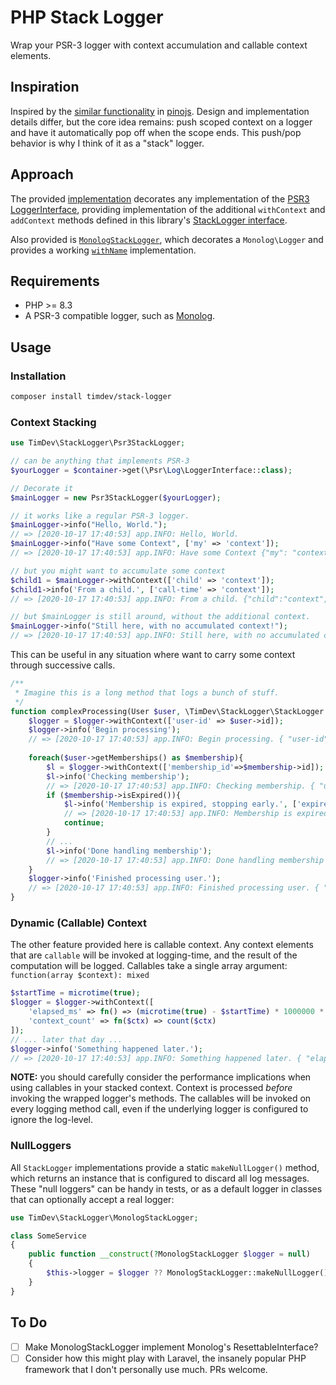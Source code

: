 # PHP Stack Logger

Wrap your PSR-3 logger with context accumulation and callable context elements.

## Inspiration

Inspired by the [similar functionality] in [pinojs]. Design and implementation
details differ, but the core idea remains: push scoped context on a logger
and have it automatically pop off when the scope ends. This push/pop behavior is
why I think of it as a "stack" logger.

## Approach

The provided [implementation](src/Psr3StackLogger.php) decorates any
implementation of the [PSR3 LoggerInterface], providing implementation of the
additional `withContext` and `addContext` methods defined in this library's
[StackLogger interface](src/StackLogger.php).

Also provided is [`MonologStackLogger`](src/MonologStackLogger.php), which
decorates a `Monolog\Logger` and provides a working [`withName`] implementation.

## Requirements

* PHP >= 8.3
* A PSR-3 compatible logger, such as [Monolog].

## Usage

### Installation

```bash
composer install timdev/stack-logger
```

### Context Stacking

```php
use TimDev\StackLogger\Psr3StackLogger;

// can be anything that implements PSR-3
$yourLogger = $container->get(\Psr\Log\LoggerInterface::class);

// Decorate it 
$mainLogger = new Psr3StackLogger($yourLogger);

// it works like a regular PSR-3 logger.
$mainLogger->info("Hello, World.");
// => [2020-10-17 17:40:53] app.INFO: Hello, World.
$mainLogger->info("Have some Context", ['my' => 'context']);
// => [2020-10-17 17:40:53] app.INFO: Have some Context {"my": "context"}

// but you might want to accumulate some context
$child1 = $mainLogger->withContext(['child' => 'context']);
$child1->info('From a child.', ['call-time' => 'context']);
// => [2020-10-17 17:40:53] app.INFO: From a child. {"child":"context","call-time":"context"}

// but $mainLogger is still around, without the additional context.
$mainLogger->info("Still here, with no accumulated context!");
// => [2020-10-17 17:40:53] app.INFO: Still here, with no accumulated context!
```

This can be useful in any situation where want to carry some context through
successive calls.

```php
/**
 * Imagine this is a long method that logs a bunch of stuff.
 */
function complexProcessing(User $user, \TimDev\StackLogger\StackLogger $logger){
    $logger = $logger->withContext(['user-id' => $user->id]);
    $logger->info('Begin processing');
    // => [2020-10-17 17:40:53] app.INFO: Begin processing. { "user-id": 123 }
    
    foreach($user->getMemberships() as $membership){
        $l = $logger->withContext(['membership_id'=>$membership->id]);
        $l->info('Checking membership');
        // => [2020-10-17 17:40:53] app.INFO: Checking membership. { "user-id": 123, "membership-id" => 1001 }
        if ($membership->isExpired()){
            $l->info('Membership is expired, stopping early.', ['expired-at' => $membership->expiredAt]);
            // => [2020-10-17 17:40:53] app.INFO: Membership is expired, stopping early. { "user-id": 123, "membership-id" => 1001, "expired-at": "2020-06-30T12:00:00Z' }
            continue;
        }
        // ...
        $l->info('Done handling membership');        
        // => [2020-10-17 17:40:53] app.INFO: Done handling membership { "user-id": 123, 'membership-id' => 1001 }
    }
    $logger->info('Finished processing user.');
    // => [2020-10-17 17:40:53] app.INFO: Finished processing user. { "user-id": 123 }
}
```

### Dynamic (Callable) Context

The other feature provided here is callable context. Any context elements that
are `callable` will be invoked at logging-time, and the result of the
computation will be logged. Callables take a single array argument:
`function(array $context): mixed`

```php
$startTime = microtime(true);
$logger = $logger->withContext([    
    'elapsed_ms' => fn() => (microtime(true) - $startTime) * 1000000 * 1000,
    'context_count' => fn($ctx) => count($ctx)
]);
// ... later that day ...
$logger->info('Something happened later.');
// => [2020-10-17 17:40:53] app.INFO: Something happened later. { "elapsed_ms": 1523, "context_count": 2 }
```

**NOTE:** you should carefully consider the performance implications when using
callables in your stacked context. Context is processed *before* invoking the
wrapped logger's methods. The callables will be invoked on every logging method
call, even if the underlying logger is configured to ignore the log-level.

### NullLoggers

All `StackLogger` implementations provide a static `makeNullLogger()` method,
which returns an instance that is configured to discard all log messages. These
"null loggers" can be handy in tests, or as a default logger in classes that
can optionally accept a real logger:

```php
use TimDev\StackLogger\MonologStackLogger;

class SomeService 
{
    public function __construct(?MonologStackLogger $logger = null)
    {
        $this->logger = $logger ?? MonologStackLogger::makeNullLogger();
    }
}
```

## To Do

* [ ] Make MonologStackLogger implement Monolog's ResettableInterface?
* [ ] Consider how this might play with Laravel, the insanely popular PHP
      framework that I don't personally use much. PRs welcome.

[similar functionality]: https://getpino.io/#/docs/child-loggers
[pinojs]: https://github.com/pinojs/pino
[PSR3 LoggerInterface]: https://www.php-fig.org/psr/psr-3/
[`withName`]: https://github.com/Seldaek/monolog/blob/a54cd1f1782f62714e4d28651224316bb5540e08/src/Monolog/Logger.php#L163-L172
[Monolog]: https://github.com/seldaek/monolog
